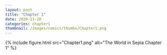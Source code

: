 ```yaml
---
layout: post
title: "Chapter 1"
date: 2020-11-20
categories: chapter1
thumbnail: /images/comics/thumbs/Chapter1.png
---
```

<!-- for comic rocket listing -->
<script>"DCURDlYP_eFT"</script>

{% include figure.html src="Chapter1.png" alt="The World in Sepia Chapter 1" %}
